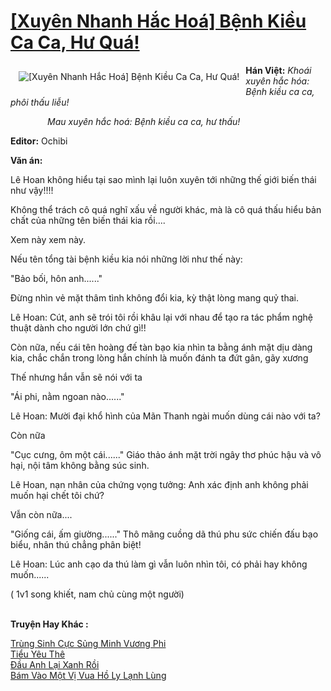 <a href="https://utruyen.com/xuyen-nhanh-hac-hoa-benh-kieu-ca-ca-hu-qua/25109/" title="[Xuyên Nhanh Hắc Hoá] Bệnh Kiều Ca Ca, Hư Quá!"><h1>[Xuyên Nhanh Hắc Hoá] Bệnh Kiều Ca Ca, Hư Quá!</h1></a><div style="display:table"><img align="right" style="float: left; padding: 10px;" src="https://utruyen.com/images/story/200x260/xuyen-nhanh-hac-hoa-benh-kieu-ca-ca-hu-qua.jpg" alt="[Xuyên Nhanh Hắc Hoá] Bệnh Kiều Ca Ca, Hư Quá!"><b>Hán Việt:</b><i> Khoái xuyên hắc hóa: Bệnh kiều ca ca, phôi thấu liễu!</i><p></p><i>               Mau xuyên hắc hoá: Bệnh kiều ca ca, hư thấu!</i><p></p><b>Editor:</b> Ochibi<p></p><b>Văn án:</b><p></p>Lê Hoan không hiểu tại sao mình lại luôn xuyên tới những thế giới biến thái như vậy!!!!<p></p>Không thể trách cô quá nghĩ xấu về người khác, mà là cô quá thấu hiểu bản chất của những tên biến thái kia rồi....<p></p>Xem này xem này.<p></p>Nếu tên tổng tài bệnh kiều kia nói những lời như thế này:<p></p>"Bảo bối, hôn anh......" <p></p>Đừng nhìn vẻ mặt thâm tình không đổi kia, kỳ thật lòng mang quỷ thai.<p></p>Lê Hoan: Cút, anh sẽ trói tôi rồi khâu lại với nhau để tạo ra tác phẩm nghệ thuật dành cho người lớn chứ gì!!<p></p>Còn nữa, nếu cái tên hoàng đế tàn bạo kia nhìn ta bằng ánh mặt dịu dàng kia, chắc chắn trong lòng hắn chính là muốn đánh ta đứt gân, gãy xương<p></p>Thế nhưng hắn vẫn sẽ nói với ta<p></p>"Ái phi, nằm ngoan nào......" <p></p>Lê Hoan: Mười đại khổ hình của Mãn Thanh ngài muốn dùng cái nào với ta?<p></p>Còn nữa<p></p>"Cục cưng, ôm một cái......" Giáo thảo ánh mặt trời ngây thơ phúc hậu và vô hại, nội tâm không bằng súc sinh.<p></p>Lê Hoan, nạn nhân của chứng vọng tưởng: Anh xác định anh không phải muốn hại chết tôi chứ?<p></p>Vẫn còn nữa....<p></p>"Giống cái, ấm giường......" Thô mãng cuồng dã thú phu sức chiến đấu bạo biểu, nhân thú chẳng phân biệt!<p></p>Lê Hoan: Lúc anh cạo da thú làm gì vẫn luôn nhìn tôi, có phải hay không muốn......<p></p>( 1v1 song khiết, nam chủ cùng một người)</div><p><br><b>Truyện Hay Khác :</b></p><a href="https://utruyen.com/trung-sinh-cuc-sung-minh-vuong-phi/15465/" alt="Trùng Sinh Cực Sủng Minh Vương Phi">Trùng Sinh Cực Sủng Minh Vương Phi</a><br/><a href="https://truyenngontinhay.wordpress.com/2019/10/03/tieu-yeu-the/" alt="Tiểu Yêu Thê">Tiểu Yêu Thê</a><br/><a href="https://www.pinterest.com/pin/684476843355747303" alt="Đầu Anh Lại Xanh Rồi">Đầu Anh Lại Xanh Rồi</a><br/><a href="https://www.scoop.it/topic/utruyen/p/4118022458/2020/04/27/https-utruyen-com-bam-vao-mot-vi-vua-ho-ly-lanh-lung-25434" alt="Bám Vào Một Vị Vua Hồ Ly Lạnh Lùng">Bám Vào Một Vị Vua Hồ Ly Lạnh Lùng</a><br/>